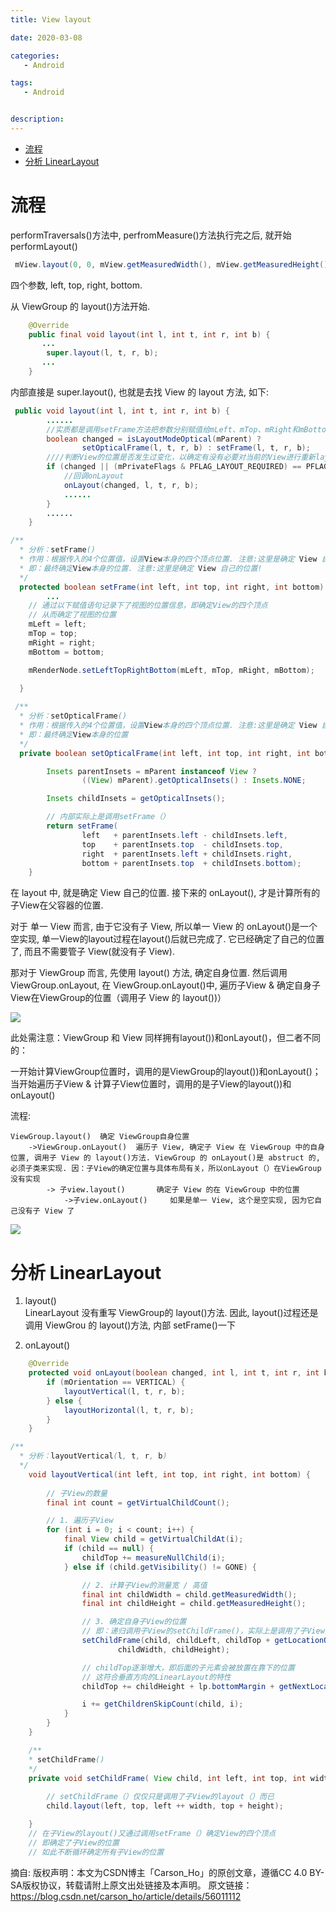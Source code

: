 ```yaml
---
title: View layout

date: 2020-03-08

categories: 
   - Android

tags: 
   - Android 


description: ​
---
```


<!-- TOC -->

- [流程](#流程)
- [分析 LinearLayout](#分析-linearlayout)

<!-- /TOC -->

# 流程

performTraversals()方法中, perfromMeasure()方法执行完之后, 就开始 performLayout()


```java
 mView.layout(0, 0, mView.getMeasuredWidth(), mView.getMeasuredHeight());
```
四个参数,  left, top, right, bottom.

从 ViewGroup 的 layout()方法开始.
```java
    @Override
    public final void layout(int l, int t, int r, int b) {
       ...
        super.layout(l, t, r, b);
       ...
    }
```

内部直接是 super.layout(), 也就是去找 View 的 layout 方法, 如下:

```java
 public void layout(int l, int t, int r, int b) {
        ......
        //实质都是调用setFrame方法把参数分别赋值给mLeft、mTop、mRight和mBottom这几个变量
        boolean changed = isLayoutModeOptical(mParent) ?
                setOpticalFrame(l, t, r, b) : setFrame(l, t, r, b);
        ////判断View的位置是否发生过变化，以确定有没有必要对当前的View进行重新layout
        if (changed || (mPrivateFlags & PFLAG_LAYOUT_REQUIRED) == PFLAG_LAYOUT_REQUIRED) {
            //回调onLayout
            onLayout(changed, l, t, r, b);
            ......
        }
        ......
    }
```


```java
/**
  * 分析：setFrame()
  * 作用：根据传入的4个位置值，设置View本身的四个顶点位置. 注意:这里是确定 View 自己的位置!
  * 即：最终确定View本身的位置. 注意:这里是确定 View 自己的位置!
  */ 
  protected boolean setFrame(int left, int top, int right, int bottom) {
        ...
    // 通过以下赋值语句记录下了视图的位置信息，即确定View的四个顶点
    // 从而确定了视图的位置
    mLeft = left;
    mTop = top;
    mRight = right;
    mBottom = bottom;

    mRenderNode.setLeftTopRightBottom(mLeft, mTop, mRight, mBottom);

  }
    
 /**
  * 分析：setOpticalFrame()
  * 作用：根据传入的4个位置值，设置View本身的四个顶点位置. 注意:这里是确定 View 自己的位置!
  * 即：最终确定View本身的位置
  */ 
  private boolean setOpticalFrame(int left, int top, int right, int bottom) {

        Insets parentInsets = mParent instanceof View ?
                ((View) mParent).getOpticalInsets() : Insets.NONE;

        Insets childInsets = getOpticalInsets();

        // 内部实际上是调用setFrame（）
        return setFrame(
                left   + parentInsets.left - childInsets.left,
                top    + parentInsets.top  - childInsets.top,
                right  + parentInsets.left + childInsets.right,
                bottom + parentInsets.top  + childInsets.bottom);
    }
```


在 layout 中, 就是确定 View 自己的位置.
接下来的 onLayout(), 才是计算所有的子View在父容器的位置.


对于 单一 View 而言, 由于它没有子 View, 所以单一 View 的 onLayout()是一个空实现, 单一View的layout过程在layout()后就已完成了. 它已经确定了自己的位置了, 而且不需要管子 View(就没有子 View).

那对于 ViewGroup 而言, 先使用 layout() 方法, 确定自身位置.
然后调用 ViewGroup.onLayout, 在 ViewGroup.onLayout()中,  遍历子View & 确定自身子View在ViewGroup的位置（调用子 View 的 layout())）

![](https://cdn.jsdelivr.net/gh/fanshanhong/note-image/layout_flow.png)


此处需注意：ViewGroup 和 View 同样拥有layout())和onLayout()，但二者不同的：

一开始计算ViewGroup位置时，调用的是ViewGroup的layout())和onLayout()；
当开始遍历子View & 计算子View位置时，调用的是子View的layout())和onLayout()



流程: 
```
ViewGroup.layout()  确定 ViewGroup自身位置
    ->ViewGroup.onLayout()  遍历子 View, 确定子 View 在 ViewGroup 中的自身位置, 调用子 View 的 layout()方法. ViewGroup 的 onLayout()是 abstruct 的, 必须子类来实现. 因：子View的确定位置与具体布局有关，所以onLayout（）在ViewGroup没有实现
        -> 子view.layout()       确定子 View 的在 ViewGroup 中的位置
            ->子view.onLayout()     如果是单一 View, 这个是空实现, 因为它自己没有子 View 了
```


![](https://cdn.jsdelivr.net/gh/fanshanhong/note-image/viewgroup_lauyout_flow.png)




# 分析 LinearLayout


1. layout()  
LinearLayout 没有重写 ViewGroup的 layout()方法. 因此, layout()过程还是调用 ViewGrou 的 layout()方法, 内部 setFrame()一下


2. onLayout()

```java
    @Override
    protected void onLayout(boolean changed, int l, int t, int r, int b) {
        if (mOrientation == VERTICAL) {
            layoutVertical(l, t, r, b);
        } else {
            layoutHorizontal(l, t, r, b);
        }
    }

/**
  * 分析：layoutVertical(l, t, r, b)
  */
    void layoutVertical(int left, int top, int right, int bottom) {
       
        // 子View的数量
        final int count = getVirtualChildCount();

        // 1. 遍历子View
        for (int i = 0; i < count; i++) {
            final View child = getVirtualChildAt(i);
            if (child == null) {
                childTop += measureNullChild(i);
            } else if (child.getVisibility() != GONE) {

                // 2. 计算子View的测量宽 / 高值
                final int childWidth = child.getMeasuredWidth();
                final int childHeight = child.getMeasuredHeight();

                // 3. 确定自身子View的位置
                // 即：递归调用子View的setChildFrame()，实际上是调用了子View的layout() 
                setChildFrame(child, childLeft, childTop + getLocationOffset(child),
                        childWidth, childHeight);

                // childTop逐渐增大，即后面的子元素会被放置在靠下的位置
                // 这符合垂直方向的LinearLayout的特性
                childTop += childHeight + lp.bottomMargin + getNextLocationOffset(child);

                i += getChildrenSkipCount(child, i);
            }
        }
    }

    /**
    * setChildFrame()
    */
    private void setChildFrame( View child, int left, int top, int width, int height){
        
        // setChildFrame（）仅仅只是调用了子View的layout（）而已
        child.layout(left, top, left ++ width, top + height);

    }
    // 在子View的layout()又通过调用setFrame（）确定View的四个顶点
    // 即确定了子View的位置
    // 如此不断循环确定所有子View的位置
```


摘自:
版权声明：本文为CSDN博主「Carson_Ho」的原创文章，遵循CC 4.0 BY-SA版权协议，转载请附上原文出处链接及本声明。
原文链接：https://blog.csdn.net/carson_ho/article/details/56011112